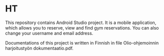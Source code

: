 # HT

This repository contains Android Studio project. It is a mobile application, which allows you to reserve, view and find gym reservations. You can also change your username and email address. 

Documentations of this project is written in Finnish in file Olio-ohjemoinnin harjoitustyön dokumentaatio.pdf.

